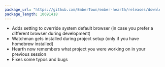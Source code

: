 ```yaml
---
package_url: "https://github.com/EmberTown/ember-hearth/releases/download/0.3.2/Ember.Hearth.app.zip"
package_length: 10691418
---
```


* Adds setting to override system default browser (in case you prefer a different browser during development)
* Watchman gets installed during project setup (only if you have homebrew installed)
* Hearth now remembers what project you were working on in your previous session
* Fixes some typos and bugs
